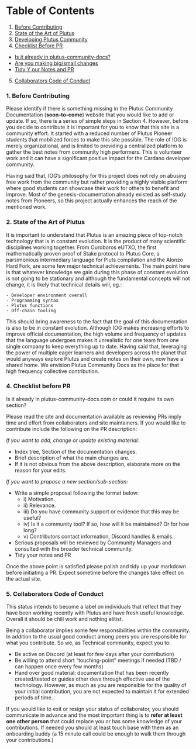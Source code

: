 # Table of Contents

<!-- toc -->

1. [Before Contributing](#before-contributing)
2. [State of the Art of Plutus](#state-of-the-art-plutus)
3. [Developing Plutus Community](#developing-plutus)
4. [Checklist Before PR](#checklist-before-pr)
  - [Is it already in plutus-community-docs?](#is-it-already)
  - [Are you making big/small changes](#big-small-changes)
  - [Tidy Y our Notes and PR](#tidy-and-pr)
5. [Collaborators Code of Conduct](#collaborators-code-of-conduct)

<!-- tocstop -->


### 1. Before Contributing

Please identify if there is something missing in the Plutus Community Documentation (**soon-to-come**) website that you would like to add or update. If so, there is a series of simple steps in Section 4. However, before you decide to contribute it is important for you to know that this site is a community effort. It started with a reduced number of Plutus Pioneer students that mobilized forces to make this site possible. The role of IOG is merely organizational, and is limited to providing a centralized platform to gather the best notes from community high performers. This is volunteer work and it can have a significant positive impact for the Cardano developer community.

Having said that, IOG’s philosophy for this project does not rely on abusing free work from the community but rather providing a highly visible platform where good students can showcase their work for others to benefit and improve. Most of the genesis-documentation already existed as self-study notes from Pioneers, so this project actually enhances the reach of the mentioned work.

### 2. State of the Art of Plutus

It is important to understand that Plutus is an amazing piece of top-notch technology that is in constant evolution. It is the product of many scientific disciplines working together. From Ouroboros eUTXO, the first mathematically proven proof of Stake protocol to Plutus Core, a parsimonious intermediary language for Pluts compilation and the Alonzo Hard Fork, are some few major technical achievements. The main point here is that whatever knowledge we gain during this phase of constant evolution is not going to be stationary and although the fundamental concepts will not change, it is likely that technical details will, eg.:


    - Developer environment overall
    - Programming syntax
    - Plutus functions
    - Off-chain tooling

This should bring awareness to the fact that the goal of this documentation is also to be in constant evolution. Although IOG makes increasing efforts to improve official documentation, the high volume and frequency of updates that the language undergoes makes it unrealistic for one team from one single company to keep everything up to date. Having said that, leveraging the power of multiple eager learners and developers across the planet that would anyways explore Plutus and create notes on their own, now have a shared home. We envision Plutus Community Docs as the place for that high frequency collective contribution.


### 4. Checklist before PR

Is it already in plutus-community-docs.com or could it require its own section?

Please read the site and documentation available as reviewing PRs imply time and effort from collaborators and site maintainers. If you would like to contribute include the following on the PR description:

*If you want to add, change or update existing material:*

- Index tree, Section of the documentation changes.
- Brief description of what the main changes are.
- If it is not obvious from the above description, elaborate more on the reason for your edits.

*If you want to propose a new section/sub-section:*

- Write a simple proposal following the format below:
    - i)   Motivation.
    - ii)  Relevance.
    - iii) Do you have community support or evidence that this may be useful?
    - iv) Is it a community tool? If so, how will it be maintained? Or for how long?
    - v)  Contributors contact information, Discord handles & emails.
- Serious proposals will be reviewed by Community Managers and consulted with the broader technical community.
- Tidy your notes and PR

Once the above point is satisfied please polish and tidy up your markdown before initiating a PR. Expect sometime before the changes take effect on the actual site. 

### 5. Collaborators Code of Conduct

This status intends to become a label on individuals that reflect that they have been working recently with Plutus and have fresh useful knowledge. Overall it should be chill work and nothing elitist.

Being a collaborator implies some few responsibilities within the community. In addition to the usual good conduct among peers you are responsible for what you contribute. So we, as Technical community, expect you to:

- Be active on Discord (at least for few days after your contribution)
- Be willing to attend short “touching-point” meetings if needed (TBD / can happen once every few months)
- Hand over good material: documentation that has been recently created/tested or guides other devs through effective use of the technology. However, as much as you are responsible for the quality of your initial contribution, you are not expected to maintain it for extended periods of time.

If you would like to exit or resign your status of collaborator, you should communicate in advance and the most important thing is to **refer at least one other person** that could replace you or has some knowledge of your contributions. If needed you should at least touch base with them as an onboarding buddy (a 15 minute call could be enough to walk them through your contributions.)
